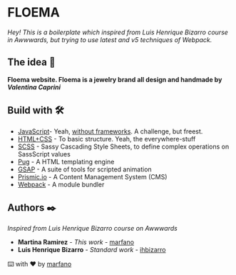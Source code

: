 # FLOEMA

_Hey! This is a boilerplate which inspired from Luis Henrique Bizarro course in Awwwards, but trying to use latest and v5 techniques of Webpack._

## The idea 🚀

**Floema website. Floema is a jewelry brand all design and handmade by _Valentina Caprini_**

## Build with 🛠️

* [JavaScript](https://www.javascript.com/)- Yeah, [without frameworks](https://fagnerbrack.com/exactly-you-dont-need-a-javascript-framework-86022c093dd5). A challenge, but freest.
* [HTML+CSS](https://www.w3schools.com/html/html_css.asp) - To basic structure. Yeah, the everywhere-stuff
* [SCSS](https://sass-lang.com/) - Sassy Cascading Style Sheets, to define complex operations on SassScript values
* [Pug](https://pugjs.org/api/getting-started.html) - A HTML templating engine
* [GSAP](https://greensock.com/gsap/) - A suite of tools for scripted animation
* [Prismic.io](https://prismic.io/) - A Content Management System (CMS)
* [Webpack](https://webpack.js.org/) - A module bundler

## Authors ✒️

_Inspired from Luis Henrique Bizarro course on Awwwards_

* **Martina Ramirez** - *This work* - [marfano](https://github.com/marfano)
* **Luis Henrique Bizarro** - *Standard work* - [ihbizarro](https://github.com/lhbizarro)

⌨️ with ❤️ by [marfano](https://github.com/marfano)

